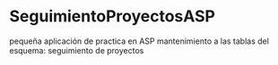 SeguimientoProyectosASP
=======================

pequeña aplicación de practica en ASP mantenimiento a las tablas del esquema: seguimiento de proyectos
